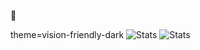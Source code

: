 🤡 

<!-- Here are some ideas to get you started:

- 🔭 I’m currently working on ...
- 🌱 I’m currently learning ...
- 👯 I’m looking to collaborate on ...
- 🤔 I’m looking for help with ...
- 💬 Ask me about ...
- 📫 How to reach me: ...
- 😄 Pronouns: ...
- ⚡ Fun fact: ...
--> theme=vision-friendly-dark
<!-- <img align="center" src="https://raw.githubusercontent.com/4rknova/4rknova/main/banner.png">
<div>
  <!-- <a href="https://www.4rknova.com/feed.xml" target="blank"> -->


 <img alt="Stats" aligh="right" src="https://github-readme-stats.vercel.app/api?username=kaizer1&theme=onedark&hide_border=true&include_all_commits=true&count_private=true&show_icons=true" alt="kaizer1" />
<!--![](https://github-readme-streak-stats.herokuapp.com/?user=kaizer1&theme=dark&hide_border=true)<br/> -->
 <img alt="Stats" aligh="right" src="https://github-readme-stats.vercel.app/api/top-langs?username=kaizer1&show_icons=true&locale=en&layout=compact&theme=onedark&hide_border=true" alt="kaizer1" />

<!-- BLOG-POST-LIST:START -->
<!-- - Google Play https://play.google.com/store/apps/dev?id=7075717207923460142 -->
<!-- url to blog games https://www.4rknova.com//blog/2025/09/21/blob-3d --> 
<!-- BLOG-POST-LIST:END -->
